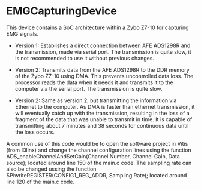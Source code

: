 # EMGCapturingDevice
 This device contains a SoC architecture within a Zybo Z7-10 for capturing EMG signals.

- Version 1: Establishes a direct connection between AFE ADS1298R and the transmission, made via serial port. The transmission is quite slow, it is not recommended to use it without previous changes.

- Version 2: Transmits data from the AFE ADS1298R to the DDR memory of the Zybo Z7-10 using DMA. This prevents uncontrolled data loss. The processor reads the data when it needs it and transmits it to the computer via the serial port. The transmission is quite slow.

- Version 2: Same as version 2, but transmitting the information via Ethernet to the computer. As DMA is faster than ethernet transmission, it will eventually catch up with the transmission, resulting in the loss of a fragment of the data that was unable to transmit in time. It is capable of transmitting about 7 minutes and 38 seconds for continuous data until the loss occurs.

A common use of this code would be to open the software project in Vitis (from Xilinx) and change the channel configuration lines using the function ADS_enableChannelAndSetGain(Channel Number, Channel Gain, Data source); located around line 150 of the main.c code. The sampling rate can also be changed ussing the function SPIwriteREGISTER(CONFIG1_REG_ADDR, Sampling Rate); located around line 120 of the main.c code.
